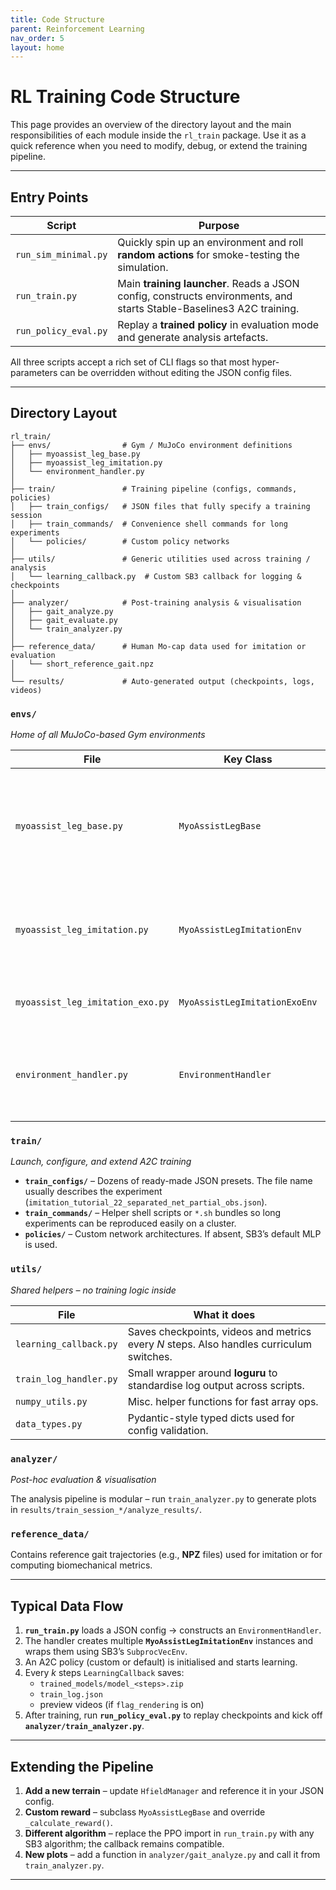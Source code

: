 ```yaml
---
title: Code Structure
parent: Reinforcement Learning
nav_order: 5
layout: home
---
```


# RL Training Code Structure

This page provides an overview of the directory layout and the main responsibilities of each module inside the `rl_train` package. Use it as a quick reference when you need to modify, debug, or extend the training pipeline.

---

## Entry Points

| Script | Purpose |
|--------|---------|
| `run_sim_minimal.py` | Quickly spin up an environment and roll **random actions** for smoke-testing the simulation. |
| `run_train.py` | Main **training launcher**. Reads a JSON config, constructs environments, and starts Stable-Baselines3 A2C training. |
| `run_policy_eval.py` | Replay a **trained policy** in evaluation mode and generate analysis artefacts. |

All three scripts accept a rich set of CLI flags so that most hyper-parameters can be overridden without editing the JSON config files.

---

## Directory Layout

```text
rl_train/
├── envs/                # Gym / MuJoCo environment definitions
│   ├── myoassist_leg_base.py
│   ├── myoassist_leg_imitation.py
│   └── environment_handler.py
│
├── train/               # Training pipeline (configs, commands, policies)
│   ├── train_configs/   # JSON files that fully specify a training session
│   ├── train_commands/  # Convenience shell commands for long experiments
│   └── policies/        # Custom policy networks
│
├── utils/               # Generic utilities used across training / analysis
│   └── learning_callback.py  # Custom SB3 callback for logging & checkpoints
│
├── analyzer/            # Post-training analysis & visualisation
│   ├── gait_analyze.py
│   ├── gait_evaluate.py
│   └── train_analyzer.py
│
├── reference_data/      # Human Mo-cap data used for imitation or evaluation
│   └── short_reference_gait.npz
│
└── results/             # Auto-generated output (checkpoints, logs, videos)
```

### `envs/`
*Home of all MuJoCo-based Gym environments*

| File | Key Class | Notes |
|------|-----------|-------|
| `myoassist_leg_base.py` | `MyoAssistLegBase` | Base class that wires intrinsic simulation logic, observation construction and reward terms. |
| `myoassist_leg_imitation.py` | `MyoAssistLegImitationEnv` | Environment for **muscle-driven imitation learning** (human-only). |
| `myoassist_leg_imitation_exo.py` | `MyoAssistLegImitationExoEnv` | Variant that adds **exoskeleton actuation**. |
| `environment_handler.py` | `EnvironmentHandler` | Factory that instantiates and vectorises envs based on JSON config. |

### `train/`
*Launch, configure, and extend A2C training*

* **`train_configs/`** – Dozens of ready-made JSON presets. The file name usually describes the experiment (`imitation_tutorial_22_separated_net_partial_obs.json`).
* **`train_commands/`** – Helper shell scripts or `*.sh` bundles so long experiments can be reproduced easily on a cluster.
* **`policies/`** – Custom network architectures. If absent, SB3’s default MLP is used.

### `utils/`
*Shared helpers – no training logic inside*

| File | What it does |
|------|--------------|
| `learning_callback.py` | Saves checkpoints, videos and metrics every *N* steps. Also handles curriculum switches. |
| `train_log_handler.py` | Small wrapper around **loguru** to standardise log output across scripts. |
| `numpy_utils.py` | Misc. helper functions for fast array ops. |
| `data_types.py` | Pydantic-style typed dicts used for config validation. |

### `analyzer/`
*Post-hoc evaluation & visualisation*

The analysis pipeline is modular – run `train_analyzer.py` to generate plots in `results/train_session_*/analyze_results/`.

### `reference_data/`
Contains reference gait trajectories (e.g., **NPZ** files) used for imitation or for computing biomechanical metrics.

---

## Typical Data Flow

1. **`run_train.py`** loads a JSON config → constructs an `EnvironmentHandler`.
2. The handler creates multiple **`MyoAssistLegImitationEnv`** instances and wraps them using SB3’s `SubprocVecEnv`.
3. An A2C policy (custom or default) is initialised and starts learning.
4. Every *k* steps `LearningCallback` saves:
   - `trained_models/model_<steps>.zip`
   - `train_log.json`
   - preview videos (if `flag_rendering` is on)
5. After training, run **`run_policy_eval.py`** to replay checkpoints and kick off **`analyzer/train_analyzer.py`**.

---

## Extending the Pipeline

1. **Add a new terrain** – update `HfieldManager` and reference it in your JSON config.
2. **Custom reward** – subclass `MyoAssistLegBase` and override `_calculate_reward()`.
3. **Different algorithm** – replace the PPO import in `run_train.py` with any SB3 algorithm; the callback remains compatible.
4. **New plots** – add a function in `analyzer/gait_analyze.py` and call it from `train_analyzer.py`.

---
